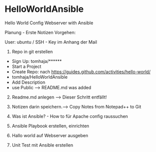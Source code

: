 # HelloWorldAnsible
Hello World Config Webserver with Ansible



Planung - Erste Notizen
Vorgehen:

User: ubuntu / SSH - Key im Anhang der Mail

1. Repo in git erstellen
- Sign Up: tomhaja/******
- Start a Project
- Create Repo: nach https://guides.github.com/activities/hello-world/
-  tomhaja/HelloWorldAnsible
- Add Description
- use Public
--> README.md was added

2. Readme.md anlegen --> Dieser Schritt entfällt!
3. Notizen darin speichern.--> Copy Notes from Notepad++ to Git 

4. Was ist Ansible? - How to für Apache config raussuchen
5. Ansible Playbook erstellen, einrichten
6. Hallo world auf Webserver ausgeben 
7. Unit Test mit Ansible erstellen
